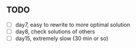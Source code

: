 
## TODO
- [ ] day7, easy to rewrite to more optimal solution
- [ ] day8, check solutions of others
- [ ] day15, extremely slow (30 min or so)